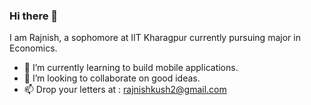 ### Hi there 👋

I am Rajnish, a sophomore at IIT Kharagpur currently pursuing major in Economics.

- 🌱 I’m currently learning to build mobile applications.
- 👯 I’m looking to collaborate on good ideas.
- 📫 Drop your letters at : rajnishkush2@gmail.com

<!--
**ooyeraju/ooyeraju** is a ✨ _special_ ✨ repository because its `README.md` (this file) appears on your GitHub profile.

Here are some ideas to get you started:

- 🔭 I’m currently working on ...
- 🌱 I’m currently learning ...
- 👯 I’m looking to collaborate on ...
- 🤔 I’m looking for help with ...
- 💬 Ask me about ...
- 📫 How to reach me: ...
- 😄 Pronouns: ...
- ⚡ Fun fact: ...
-->
